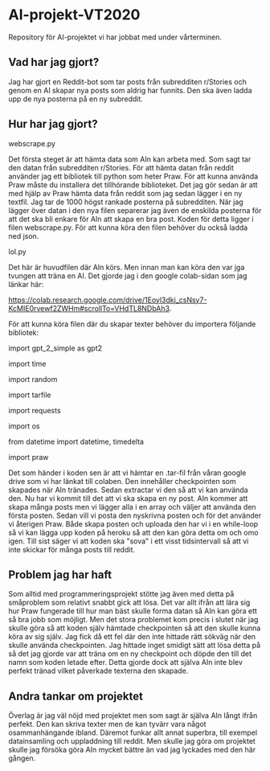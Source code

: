 # AI-projekt-VT2020
Repository för AI-projektet vi har jobbat med under vårterminen.

## Vad har jag gjort?

Jag har gjort en Reddit-bot som tar posts från subredditen r/Stories och genom en AI skapar nya posts som aldrig har funnits. Den ska även ladda upp de nya posterna på en ny subreddit. 

## Hur har jag gjort?

webscrape.py

Det första steget är att hämta data som AIn kan arbeta med. Som sagt tar den datan från subredditen r/Stories. För att hämta datan från reddit använder jag ett bibliotek till python som heter Praw. För att kunna använda Praw måste du installera det tillhörande biblioteket.
Det jag gör sedan är att med hjälp av Praw hämta data från reddit som jag sedan lägger i en ny textfil. Jag tar de 1000 högst rankade posterna på subredditen. När jag lägger över datan i den nya filen separerar jag även de enskilda posterna för att det ska bli enkare för AIn att skapa en bra post.
Koden för detta ligger i filen webscrape.py. För att kunna köra den filen behöver du också ladda ned json.

lol.py

Det här är huvudfilen där AIn körs. Men innan man kan köra den var jga tvungen att träna en AI. Det gjorde jag i den google colab-sidan som jag länkar här: 

https://colab.research.google.com/drive/1Eoyl3dkj_csNsy7-KcMIE0rvewf2ZWHm#scrollTo=VHdTL8NDbAh3.

För att kunna köra filen där du skapar texter behöver du importera följande bibliotek:

import gpt_2_simple as gpt2

import time

import random

import tarfile

import requests

import os

from datetime import datetime, timedelta

import praw

Det som händer i koden sen är att vi hämtar en .tar-fil från våran google drive som vi har länkat till colaben. Den innehåller checkpointen som skapades när AIn tränades. Sedan extractar vi den så att vi kan använda den. Nu har vi kommit till det att vi ska skapa en ny post. 
AIn kommer att skapa många posts men vi lägger alla i en array och väljer att använda den första posten. Sedan vill vi posta den nyskrivna posten och för det använder vi återigen Praw. Både skapa posten och uploada den har vi i en while-loop så vi kan lägga upp koden på heroku så att den kan göra detta om och omo igen.
Till sist säger vi att koden ska "sova" i ett visst tidsintervall så att vi inte skickar för många posts till reddit.

## Problem jag har haft

Som alltid med programmeringsprojekt stötte jag även med detta på småproblem som relativt snabbt gick att lösa. Det var allt ifrån att lära sig hur Praw fungerade till hur man bäst skulle forma datan så AIn kan göra ett så bra jobb som möjligt. Men det stora problemet kom precis i slutet när jag skulle göra så att koden själv
hämtade checkpointen så att den skulle kunna köra av sig själv. Jag fick då ett fel där den inte hittade rätt sökväg när den skulle använda checkpointen. Jag hittade inget smidigt sätt att lösa detta på så det jag gjorde var att träna om en ny checkpoint och döpde den till det namn som koden letade efter. Detta gjorde dock att 
själva AIn inte blev perfekt tränad vilket påverkade texterna den skapade.

## Andra tankar om projektet

Överlag är jag väl nöjd med projektet men som sagt är själva AIn långt ifrån perfekt. Den kan skriva texter men de kan tyvärr vara något osammanhängande ibland. Däremot funkar allt annat superbra, till exempel datainsamling och uppladdning till reddit. Men skulle jag göra om projektet skulle jag försöka göra AIn mycket bättre än vad jag lyckades med den här gången. 